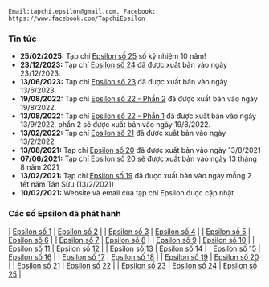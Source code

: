     Email:tapchi.epsilon@gmail.com, Facebook: https://www.facebook.com/TapchiEpsilon

### Tin tức 
* **25/02/2025:** Tạp chí [Epsilon số 25](/archives/Epsilon_vol25_2025February.pdf) số kỷ nhiệm 10 năm! 
* **23/12/2023:** Tạp chí [Epsilon số 24](/archives/Epsilon_vol24_2023December.pdf) đã được xuất bản vào ngày 23/12/2023. 
* **13/06/2023:** Tạp chí [Epsilon số 23](/archives/Epsilon_vol23_2023June.pdf) đã được xuất bản vào ngày 13/6/2023. 
* **19/08/2022:** Tạp chí [Epsilon số 22 - Phần 2](/archives/Epsilon_vol22_2022August.pdf) đã được xuất bản vào ngày 19/8/2022.
* **13/08/2022:** Tạp chí [Epsilon số 22 - Phần 1](/archives/Epsilon_vol22_2022August.pdf) đã được xuất bản vào ngày 13/9/2022, phần 2 sẽ được xuất bản vào ngày 19/8/2022.
* **13/02/2022:** Tạp chí [Epsilon số 21](/archives/Epsilon_vol21_2022February.pdf) đã được xuất bản vào ngày 13/2/2022
* **13/08/2021:** Tạp chí [Epsilon số 20](/archives/epsilon_vol20_2021August.pdf) đã được xuất bản vào ngày 13/8/2021
* **07/06/2021:** Tạp chí Epsilon số 20 sẽ được xuất bản vào ngày 13 tháng 8 năm 2021
* **13/02/2021:** Tạp chí [Epsilon số 19](/archives/epsilon_vol19_2021February.pdf) đã được xuất bản vào ngày mồng 2 tết năm Tân Sửu (13/2/2021)
* **10/02/2021:** Website và email của tạp chí Epsilon được cập nhật

### Các số Epsilon đã phát hành 
| [Epsilon số 1](/archives/epsilon_vol01_2015February.pdf) 
| [Epsilon số 2](/archives/epsilon_vol02_2015April.pdf) |
| [Epsilon số 3](/archives/epsilon_vol03_2015June.pdf) 
| [Epsilon số 4](/archives/epsilon_vol04_2015August_beta.pdf) |
| [Epsilon số 5](/archives/epsilon_vol05_2015October.pdf) 
| [Epsilon số 6](/archives/Epsilon_vol06_2015December.pdf) |
| [Epsilon số 7](/archives/epsilon_vol07_2016February.pdf) 
| [Epsilon số 8](/archives/epsilon_vol08_2016April.pdf) |
| [Epsilon số 9](/archives/epsilon_vol09_2016June.pdf) 
| [Epsilon số 10](/archives/epsilon_vol10_2016August.pdf) |
| [Epsilon số 11](/archives/epsilon_vol11_2016October.pdf) 
| [Epsilon số 12](/archives/epsilon_vol12_2016December.pdf) |
| [Epsilon số 13](/archives/epsilon_vol13_2017February.pdf) 
| [Epsilon số 14](/archives/epsilon_vol14_2018December.pdf) |
| [Epsilon số 15](/archives/epsilon_vol15_2019June.pdf) 
| [Epsilon số 16](/archives/epsilon_vol16_2019December.pdf) |
| [Epsilon số 17](/archives/epsilon_vol17_2020April.pdf) 
| [Epsilon số 18](/archives/epsilon_vol18_2020August.pdf) |
| [Epsilon số 19](/archives/epsilon_vol19_2021February.pdf) 
| [Epsilon số 20](/archives/epsilon_vol20_2021August.pdf) |
| [Epsilon số 21](/archives/Epsilon_vol21_2022February.pdf) 
| [Epsilon số 22](/archives/Epsilon_vol22_2022August.pdf) |
| [Epsilon số 23](/archives/Epsilon_vol23_2023June.pdf) 
| [Epsilon số 24](/archives/Epsilon_vol24_2023December.pdf) 
| [Epsilon số 25](/archives/Epsilon_vol25_2025February.pdf) |

